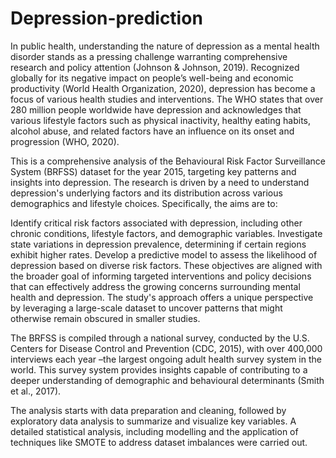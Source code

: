 # Depression-prediction
In public health, understanding the nature of depression as a mental health disorder stands as a pressing challenge warranting comprehensive research and policy attention (Johnson & Johnson, 2019). Recognized globally for its negative impact on people’s well-being and economic productivity (World Health Organization, 2020), depression has become a focus of various health studies and interventions. The WHO states that over 280 million people worldwide have depression and acknowledges that various lifestyle factors such as physical inactivity, healthy eating habits, alcohol abuse, and related factors have an influence on its onset and progression (WHO, 2020).

This is a comprehensive analysis of the Behavioural Risk Factor Surveillance System (BRFSS) dataset for the year 2015, targeting key patterns and insights into depression. The research is driven by a need to understand depression's underlying factors and its distribution across various demographics and lifestyle choices. Specifically, the aims are to:

Identify critical risk factors associated with depression, including other chronic conditions, lifestyle factors, and demographic variables.
Investigate state variations in depression prevalence, determining if certain regions exhibit higher rates.
Develop a predictive model to assess the likelihood of depression based on diverse risk factors.
These objectives are aligned with the broader goal of informing targeted interventions and policy decisions that can effectively address the growing concerns surrounding mental health and depression. The study's approach offers a unique perspective by leveraging a large-scale dataset to uncover patterns that might otherwise remain obscured in smaller studies.

The BRFSS is compiled through a national survey, conducted by the U.S. Centers for Disease Control and Prevention (CDC, 2015), with over 400,000 interviews each year –the largest ongoing adult health survey system in the world. This survey system provides insights capable of contributing to a deeper understanding of demographic and behavioural determinants (Smith et al., 2017).

The analysis starts with data preparation and cleaning, followed by exploratory data analysis to summarize and visualize key variables. A detailed statistical analysis, including modelling and the application of techniques like SMOTE to address dataset imbalances were carried out.
